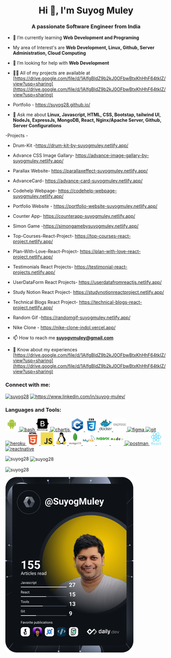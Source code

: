<h1 align="center">Hi 👋, I'm Suyog Muley</h1>
<h3 align="center">A passionate Software Engineer from India</h3>

- 🌱 I’m currently learning **Web Development and Programing**

- My area of Interest's are **Web Development, Linux, Github, Server Administration, Cloud Computing**

- 🤝 I’m looking for help with **Web Development**

- 👨‍💻 All of my projects are available at [https://drive.google.com/file/d/1AIfgBldZ9b2kJ0OFbwBtxKhHhF64tkIZ/view?usp=sharing](https://drive.google.com/file/d/1AIfgBldZ9b2kJ0OFbwBtxKhHhF64tkIZ/view?usp=sharing)
- Portfolio - https://suyog28.github.io/
- 💬 Ask me about **Linux, Javascript, HTML, CSS, Bootstap, tailwind UI, NodeJs, ExpressJs, MongoDB, React, Nginx/Apache Server, Github, Server Configurations**

-Projects - 
- Drum-Kit -https://drum-kit-by-suyogmuley.netlify.app/
- Advance CSS Image Gallary- https://advance-image-gallary-by-suyogmuley.netlify.app/
- Parallax Website- https://parallaxeffect-suyogmuley.netlify.app/
- AdvanceCard- https://advance-card-suyogmuley.netlify.app/
- Codehelp Webpage- https://codehelp-webpage-suyogmuley.netlify.app/
- Portfolio Website - https://portfolio-website-suyogmuley.netlify.app/
- Counter App- https://counterapp-suyogmuley.netlify.app/
- Simon Game -https://simongamebysuyogmuley.netlify.app/
- Top-Courses-React-Project- https://top-courses-react-project.netlify.app/
- Plan-With-Love-React-Project- https://plan-with-love-react-project.netlify.app/
- Testimonials React Projects- https://testimonial-react-projects.netlify.app/
- UserDataForm React Projects- https://userdatafromreactjs.netlify.app/
- Study Notion React Project- https://studynotionreactproject.netlify.app/
- Technical Blogs React Project- https://technical-blogs-react-project.netlify.app/
- Random Gif -https://randomgif-suyogmuley.netlify.app/
- Nike Clone - https://nike-clone-indol.vercel.app/
- 📫 How to reach me **suyogvmuley@gmail.com**

- 📄 Know about my experiences [https://drive.google.com/file/d/1AIfgBldZ9b2kJ0OFbwBtxKhHhF64tkIZ/view?usp=sharing](https://drive.google.com/file/d/1AIfgBldZ9b2kJ0OFbwBtxKhHhF64tkIZ/view?usp=sharing)

<h3 align="left">Connect with me:</h3>
<p align="left">
<a href="https://dev.to/suyog28" target="blank"><img align="center" src="https://raw.githubusercontent.com/rahuldkjain/github-profile-readme-generator/master/src/images/icons/Social/devto.svg" alt="suyog28" height="30" width="40" /></a>
<a href="https://linkedin.com/in/https://www.linkedin.com/in/suyog-muley/" target="blank"><img align="center" src="https://raw.githubusercontent.com/rahuldkjain/github-profile-readme-generator/master/src/images/icons/Social/linked-in-alt.svg" alt="https://www.linkedin.com/in/suyog-muley/" height="30" width="40" /></a>
</p>

<h3 align="left">Languages and Tools:</h3>
<p align="left"> <a href="https://developer.android.com" target="_blank" rel="noreferrer"> <img src="https://raw.githubusercontent.com/devicons/devicon/master/icons/android/android-original-wordmark.svg" alt="android" width="40" height="40"/> </a> <a href="https://www.gnu.org/software/bash/" target="_blank" rel="noreferrer"> <img src="https://www.vectorlogo.zone/logos/gnu_bash/gnu_bash-icon.svg" alt="bash" width="40" height="40"/> </a> <a href="https://getbootstrap.com" target="_blank" rel="noreferrer"> <img src="https://raw.githubusercontent.com/devicons/devicon/master/icons/bootstrap/bootstrap-plain-wordmark.svg" alt="bootstrap" width="40" height="40"/> </a> <a href="https://www.chartjs.org" target="_blank" rel="noreferrer"> <img src="https://www.chartjs.org/media/logo-title.svg" alt="chartjs" width="40" height="40"/> </a> <a href="https://www.w3schools.com/cpp/" target="_blank" rel="noreferrer"> <img src="https://raw.githubusercontent.com/devicons/devicon/master/icons/cplusplus/cplusplus-original.svg" alt="cplusplus" width="40" height="40"/> </a> <a href="https://www.w3schools.com/css/" target="_blank" rel="noreferrer"> <img src="https://raw.githubusercontent.com/devicons/devicon/master/icons/css3/css3-original-wordmark.svg" alt="css3" width="40" height="40"/> </a> <a href="https://www.docker.com/" target="_blank" rel="noreferrer"> <img src="https://raw.githubusercontent.com/devicons/devicon/master/icons/docker/docker-original-wordmark.svg" alt="docker" width="40" height="40"/> </a> <a href="https://expressjs.com" target="_blank" rel="noreferrer"> <img src="https://raw.githubusercontent.com/devicons/devicon/master/icons/express/express-original-wordmark.svg" alt="express" width="40" height="40"/> </a> <a href="https://www.figma.com/" target="_blank" rel="noreferrer"> <img src="https://www.vectorlogo.zone/logos/figma/figma-icon.svg" alt="figma" width="40" height="40"/> </a> <a href="https://git-scm.com/" target="_blank" rel="noreferrer"> <img src="https://www.vectorlogo.zone/logos/git-scm/git-scm-icon.svg" alt="git" width="40" height="40"/> </a> <a href="https://heroku.com" target="_blank" rel="noreferrer"> <img src="https://www.vectorlogo.zone/logos/heroku/heroku-icon.svg" alt="heroku" width="40" height="40"/> </a> <a href="https://www.w3.org/html/" target="_blank" rel="noreferrer"> <img src="https://raw.githubusercontent.com/devicons/devicon/master/icons/html5/html5-original-wordmark.svg" alt="html5" width="40" height="40"/> </a> <a href="https://developer.mozilla.org/en-US/docs/Web/JavaScript" target="_blank" rel="noreferrer"> <img src="https://raw.githubusercontent.com/devicons/devicon/master/icons/javascript/javascript-original.svg" alt="javascript" width="40" height="40"/> </a> <a href="https://www.linux.org/" target="_blank" rel="noreferrer"> <img src="https://raw.githubusercontent.com/devicons/devicon/master/icons/linux/linux-original.svg" alt="linux" width="40" height="40"/> </a> <a href="https://www.mongodb.com/" target="_blank" rel="noreferrer"> <img src="https://raw.githubusercontent.com/devicons/devicon/master/icons/mongodb/mongodb-original-wordmark.svg" alt="mongodb" width="40" height="40"/> </a> <a href="https://www.mysql.com/" target="_blank" rel="noreferrer"> <img src="https://raw.githubusercontent.com/devicons/devicon/master/icons/mysql/mysql-original-wordmark.svg" alt="mysql" width="40" height="40"/> </a> <a href="https://www.nginx.com" target="_blank" rel="noreferrer"> <img src="https://raw.githubusercontent.com/devicons/devicon/master/icons/nginx/nginx-original.svg" alt="nginx" width="40" height="40"/> </a> <a href="https://nodejs.org" target="_blank" rel="noreferrer"> <img src="https://raw.githubusercontent.com/devicons/devicon/master/icons/nodejs/nodejs-original-wordmark.svg" alt="nodejs" width="40" height="40"/> </a> <a href="https://postman.com" target="_blank" rel="noreferrer"> <img src="https://www.vectorlogo.zone/logos/getpostman/getpostman-icon.svg" alt="postman" width="40" height="40"/> </a> <a href="https://reactjs.org/" target="_blank" rel="noreferrer"> <img src="https://raw.githubusercontent.com/devicons/devicon/master/icons/react/react-original-wordmark.svg" alt="react" width="40" height="40"/> </a> <a href="https://reactnative.dev/" target="_blank" rel="noreferrer"> <img src="https://reactnative.dev/img/header_logo.svg" alt="reactnative" width="40" height="40"/> </a> </p>

<p><img align="left" src="https://github-readme-stats.vercel.app/api/top-langs?username=suyog28&show_icons=true&locale=en&layout=compact" alt="suyog28" /></p>

<p>&nbsp;<img align="center" src="https://github-readme-stats.vercel.app/api?username=suyog28&show_icons=true&locale=en" alt="suyog28" /></p>

<p><img align="center" src="https://github-readme-streak-stats.herokuapp.com/?user=suyog28&" alt="suyog28" /></p>



<a href="https://app.daily.dev/DailyDevTips"><img src="https://github.com/Suyog28/Suyog28/blob/main/devcard.svg" width="400" alt="Suyog Muley Dev Card"/></a>
<!---
Suyog28/Suyog28 is a ✨ special ✨ repository because its `README.md` (this file) appears on your GitHub profile.
You can click the Preview link to take a look at your changes.
--->
